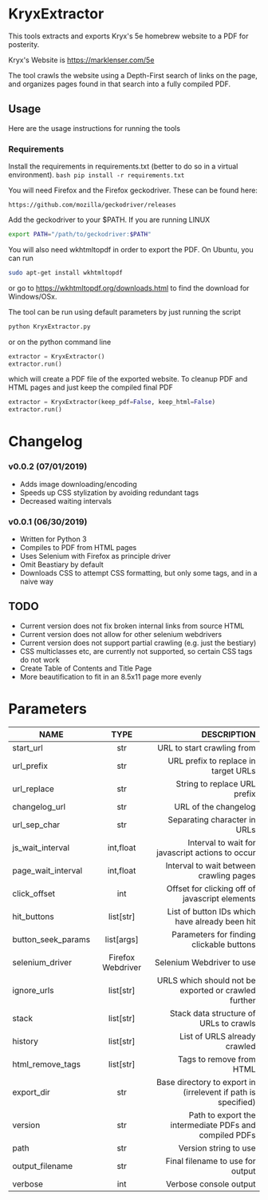 # KryxExtractor

This tools extracts and exports Kryx's 5e homebrew website to a PDF for posterity.

Kryx's Website is https://marklenser.com/5e

The tool crawls the website using a Depth-First search of links on the page, and 
organizes pages found in that search into a fully compiled PDF.

## Usage

Here are the usage instructions for running the tools

### Requirements

Install the requirements in requirements.txt (better to do so in a virtual environment).
    ```bash
    pip install -r requirements.txt
    ```

You will need Firefox and the Firefox geckodriver. These can be found here:

    https://github.com/mozilla/geckodriver/releases

Add the geckodriver to your $PATH. If you are running LINUX
```bash
export PATH="/path/to/geckodriver:$PATH"
```

You will also need wkhtmltopdf in order to export the PDF. On Ubuntu, you can run
```bash
sudo apt-get install wkhtmltopdf
```
or go to https://wkhtmltopdf.org/downloads.html to find the download for Windows/OSx.

The tool can be run using default parameters by just running the script
```bash
python KryxExtractor.py
```
or on the python command line
```python
extractor = KryxExtractor()
extractor.run()
```

which will create a PDF file of the exported website.
To cleanup PDF and HTML pages and just keep the compiled final PDF 
```python
extractor = KryxExtractor(keep_pdf=False, keep_html=False)
extractor.run()
```

# Changelog

### v0.0.2 (07/01/2019)
* Adds image downloading/encoding
* Speeds up CSS stylization by avoiding redundant tags
* Decreased waiting intervals

### v0.0.1 (06/30/2019)
* Written for Python 3
* Compiles to PDF from HTML pages
* Uses Selenium with Firefox as principle driver
* Omit Beastiary by default
* Downloads CSS to attempt CSS formatting, but only some tags, and in a naive way

## TODO
* Current version does not fix broken internal links from source HTML
* Current version does not allow for other selenium webdrivers
* Current version does not support partial crawling (e.g. just the bestiary)
* CSS multiclasses etc, are currently not supported, so certain CSS tags do not work
* Create Table of Contents and Title Page
* More beautification to fit in an 8.5x11 page more evenly

# Parameters

| **NAME**            |   **TYPE**        |   **DESCRIPTION** |
| -------------------- |:-----------------------:| -------------------:|
| start_url           |   str                 |   URL to start crawling from |
| url_prefix          |   str                 |   URL prefix to replace in target URLs |
| url_replace         |   str                 |   String to replace URL prefix |
| changelog_url       |   str                 |   URL of the changelog |
| url_sep_char        |   str                 |   Separating character in URLs |
| js_wait_interval    |   int,float           |   Interval to wait for javascript actions to occur |
| page_wait_interval  |   int,float           |   Interval to wait between crawling pages |
| click_offset        |   int                 |   Offset for clicking off of javascript elements |
| hit_buttons         |   list[str]           |   List of button IDs which have already been hit |
| button_seek_params  |   list[args]          |   Parameters for finding clickable buttons |
| selenium_driver     |   Firefox Webdriver   |   Selenium Webdriver to use |
| ignore_urls         |   list[str]           |   URLS which should not be exported or crawled further |
| stack               |   list[str]           |   Stack data structure of URLs to crawls |
| history             |   list[str]           |   List of URLS already crawled |
| html_remove_tags    |   list[str]           |   Tags to remove from HTML |
| export_dir          |   str                 |   Base directory to export in (irrelevent if path is specified) |
| version             |   str                 |   Path to export the intermediate PDFs and compiled PDFs |
| path                |   str                 |   Version string to use |
| output_filename     |   str                 |   Final filename to use for output |
| verbose             |   int               |   Verbose console output |
